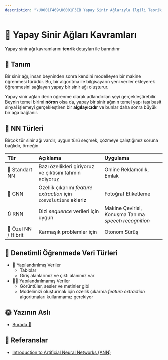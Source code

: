 ```yaml
---
description: "\U0001F469‍\U0001F3EB Yapay Sinir Ağlarıyla İlgili Teorik Detaylar"
---
```


# 💎 Yapay Sinir Ağları Kavramları

Yapay sinir ağı kavramlarını **teorik** detayları ile barındırır

## 🔎 Tanım

Bir sinir ağı, insan beyninden sonra kendini modelleyen bir makine öğrenmesi türüdür. Bu, bir algoritma ile bilgisayarın yeni veriler ekleyerek öğrenmesini sağlayan yapay bir sinir ağı oluşturur.

Yapay sinir ağları derin öğrenme olarak adlandırılan şeyi gerçekleştirebilir. Beynin temel birimi **nöron** olsa da, yapay bir sinir ağının temel yapı taşı basit sinyal işlemeyi gerçekleştiren bir **algılayıcıdır** ve bunlar daha sonra büyük bir ağa bağlanır.

## 📑 NN Türleri

Birçok tür sinir ağı vardır, uygun türü seçmek, çözmeye çalıştığımız soruna bağlıdır, örneğin

| Tür | Açıklama | Uygulama |
| :--- | :--- | :--- |
| 👼 Standart NN | Bazı özellikleri giriyoruz ve çıktısını tahmin ediyoruz | Online Reklamcılık, Emlak |
| 🎨 CNN | Özellik çıkarımı _feature extraction_ için `convolutions` ekleriz | Fotoğraf Etiketleme |
| 🔃 RNN | Dizi _sequence_ verileri için uygun | Makine Çevirisi, Konuşma Tanıma _speech recognition_ |
| 🤨 Özel NN / Hibrit | Karmaşık problemler için | Otonom Sürüş |

## 🎨 Denetimli Öğrenmede Veri Türleri

* 🚧 Yapılandırılmış Veriler
  * Tablolar
  * Giriş alanlarımız ve çıktı alanımız var
* 🤹‍♂️ Yapılandırılmamış Veriler
  * Görüntüler, sesler ve metinler gibi
  * Modelimizi oluşturmak için özellik çıkarma _feature extraction_ algoritmaları kullanmamız gerekiyor

## 🌞 Yazının Aslı

* [Burada 🐾](https://dl.asmaamir.com/0-nnconcepts)

## 🧐 Referanslar

* [Introduction to Artificial Neural Networks \(ANN\)](https://searchenterpriseai.techtarget.com/definition/neural-network)

